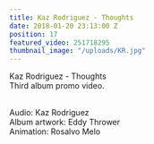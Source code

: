 ```yaml
---
title: Kaz Rodriguez - Thoughts
date: 2018-01-20 23:13:00 Z
position: 17
featured_video: 251718295
thumbnail_image: "/uploads/KR.jpg"
---
```


Kaz Rodriguez - Thoughts<br>
Third album promo video.<br>
 
<br>Audio: Kaz Rodriguez<br>
Album artwork: Eddy Thrower<br>
Animation: Rosalvo Melo<br>